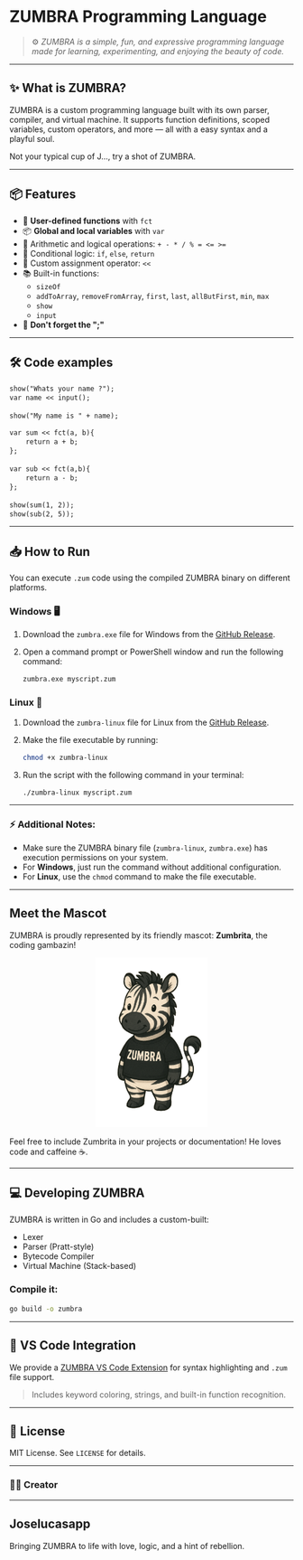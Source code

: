 # ZUMBRA Programming Language

> ⚙️ *ZUMBRA is a simple, fun, and expressive programming language made for learning, experimenting, and enjoying the beauty of code.*

---

## ✨ What is ZUMBRA?

ZUMBRA is a custom programming language built with its own parser, compiler, and virtual machine. It supports function definitions, scoped variables, custom operators, and more — all with a easy syntax and a playful soul.

Not your typical cup of J..., try a shot of ZUMBRA.

---

## 📦 Features

- 🧠 **User-defined functions** with `fct`
- 📦 **Global and local variables** with `var`
- 🧮 Arithmetic and logical operations: `+ - * / % = <= >=`
- 🔁 Conditional logic: `if`, `else`, `return`
- 🔧 Custom assignment operator: `<<`
- 📚 Built-in functions:
  - `sizeOf`
  - `addToArray`, `removeFromArray`, `first`, `last`, `allButFirst`, `min`, `max` 
  - `show`
  - `input`
- 🧠 **Don't forget the ";"**

---

## 🛠 Code examples

```zumbra
show("Whats your name ?");
var name << input();

show("My name is " + name);
```

```zumbra
var sum << fct(a, b){
    return a + b;
};

var sub << fct(a,b){
    return a - b;
};

show(sum(1, 2));
show(sub(2, 5));
```

---

## 📥 How to Run

You can execute `.zum` code using the compiled ZUMBRA binary on different platforms.

### **Windows** 🖥️

1. Download the `zumbra.exe` file for Windows from the [GitHub Release](https://github.com/Zumbra-lang/Zumbra-lang/releases/download/v0.0.1/zumbra-release-win.zip).
2. Open a command prompt or PowerShell window and run the following command:

   ```bash
   zumbra.exe myscript.zum
   ```

### **Linux** 🐧

1. Download the `zumbra-linux` file for Linux from the [GitHub Release](https://github.com/Zumbra-lang/Zumbra-lang/releases/download/linuxv0.0.1/zumbra-linux).
2. Make the file executable by running:

   ```bash
   chmod +x zumbra-linux
   ```

3. Run the script with the following command in your terminal:

   ```bash
   ./zumbra-linux myscript.zum
   ```

---

### ⚡ Additional Notes:
- Make sure the ZUMBRA binary file (`zumbra-linux`, `zumbra.exe`) has execution permissions on your system.
- For **Windows**, just run the command without additional configuration.
- For **Linux**, use the `chmod` command to make the file executable.

---

## Meet the Mascot

ZUMBRA is proudly represented by its friendly mascot: **Zumbrita**, the coding gambazin!

<p align="center">
    <img src="./assets/mascot.png" width="200" alt="Zumbrita">
</p>

Feel free to include Zumbrita in your projects or documentation! He loves code and caffeine ☕.

---

## 💻 Developing ZUMBRA

ZUMBRA is written in Go and includes a custom-built:

- Lexer
- Parser (Pratt-style)
- Bytecode Compiler
- Virtual Machine (Stack-based)

### Compile it:

```bash
go build -o zumbra
```

---

## 📎 VS Code Integration

We provide a [ZUMBRA VS Code Extension](https://marketplace.visualstudio.com/items/?itemName=joselucasapp.zum-lang-support) for syntax highlighting and `.zum` file support.

> Includes keyword coloring, strings, and built-in function recognition.

---

## 📄 License

MIT License. See `LICENSE` for details.

---

### 👨‍💻 Creator

---

## Joselucasapp
Bringing ZUMBRA to life with love, logic, and a hint of rebellion.
